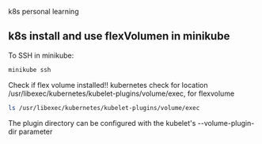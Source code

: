 k8s personal learning
## k8s install and use flexVolumen in minikube
To SSH in minikube:

```sh
minikube ssh
```
Check if flex volume installed!! kubernetes check for location /usr/libexec/kubernetes/kubelet-plugins/volume/exec, for flexvolume

```sh
ls /usr/libexec/kubernetes/kubelet-plugins/volume/exec
```

The plugin directory can be configured with the kubelet's --volume-plugin-dir parameter

